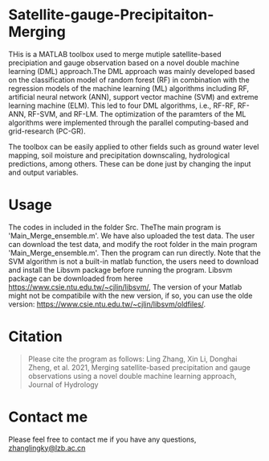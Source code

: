 # Satellite-gauge-Precipitaiton-Merging


THis is a MATLAB toolbox used to merge mutiple satellite-based precipiation and gauge observation based on a novel double machine learning (DML) approach.The DML approach was mainly developed based on the classification model of random forest (RF) in combination with the regression models of the machine learning (ML) algorithms including RF, artificial neural network (ANN), support vector machine (SVM) and extreme learning machine (ELM). This led to four DML algorithms, i.e., RF-RF, RF-ANN, RF-SVM, and RF-LM. The optimization of the paramters of the ML algorithms were implemented through the parallel computing-based and grid-research (PC-GR). 

The toolbox can be easily applied to other fields such as ground water level mapping, soil moisture and precipitation downscaling, hydrological predictions, among others. These can be done just by changing the input and output variables. 


# Usage
 The codes in included in the folder Src. TheThe main program is 'Main_Merge_ensemble.m'. We have also uploaded the test data. The user can download the test data, and modify the root folder in the main program 'Main_Merge_ensemble.m'. Then the program can run directly. Note that the SVM algorithm is not a built-in matlab function, the users need to download and install the Libsvm package before running the program. Libsvm package can be downloaded from heree https://www.csie.ntu.edu.tw/~cjlin/libsvm/, The version of your Matlab might not be compatibile with the new version, if so, you can use the 
olde version: https://www.csie.ntu.edu.tw/~cjlin/libsvm/oldfiles/. 


# Citation
> Please cite the program as follows:
Ling Zhang, Xin Li, Donghai Zheng, et al. 2021, Merging satellite-based precipitation and gauge observations using a novel double machine learning approach, Journal of Hydrology

# Contact me
Please feel free to contact me if you have any questions, zhanglingky@lzb.ac.cn

